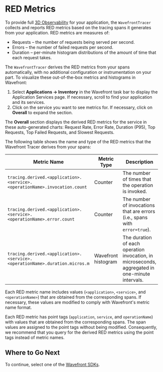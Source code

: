 # RED Metrics

To provide full [3D Observability](https://www.wavefront.com/wavefront-enhances-application-observability-with-distributed-tracing/) for your application, the `WavefrontTracer` collects and reports RED metrics based on the tracing spans it generates from your application. RED metrics are measures of:

* Requests – the number of requests being served per second.
* Errors – the number of failed requests per second.
* Duration – per-minute histogram distributions of the amount of time that each request takes.

The `WavefrontTracer` derives the RED metrics from your spans automatically, with no additional configuration or instrumentation on your part. To visualize these out-of-the-box metrics and histograms in Wavefront:

1. Select **Applications -> Inventory** in the Wavefront task bar to display the Application Services page. If necessary, scroll to find your application and its services.
2. Click on the service you want to see metrics for. If necessary, click on **Overall** to expand the section.

The **Overall** section displays the derived RED metrics for the service in these auto-generated charts: Request Rate, Error Rate, Duration (P95), Top Requests, Top Failed Requests, and Slowest Requests.

The following table shows the name and type of the RED metrics that the Wavefront Tracer derives from your spans:

| Metric Name       | Metric Type | Description       |
| ----------------- | ----------- | ----------------- |
| `tracing.derived.<application>.<service>.<operationName>.invocation.count`        | Counter            | The number of times that the operation is invoked. |
| `tracing.derived.<application>.<service>.<operationName>.error.count`             | Counter            | The number of invocations that are errors (i.e., spans with `error=true`). |
| `tracing.derived.<application>.<service>.<operationName>.duration.micros.m`       | Wavefront histogram | The duration of each operation invocation, in microseconds, aggregated in one-minute intervals. |

Each RED metric name includes values (`<application>`, `<service>`, and `<operationName>`) that are obtained from the corresponding spans. If necessary, these values are modified to comply with Wavefront's metric name format.

Each RED metric has point tags (`application`, `service`, and `operationName`) with values that are obtained from the corresponding spans. The span values are  assigned to the point tags without being modified. Consequently, we recommend that you query for the derived RED metrics using the point tags instead of metric names. 

## Where to Go Next

To continue, select one of the [Wavefront SDKs](https://github.com/wavefrontHQ/wavefront-sdk-doc-sources#wavefront-sdks).
